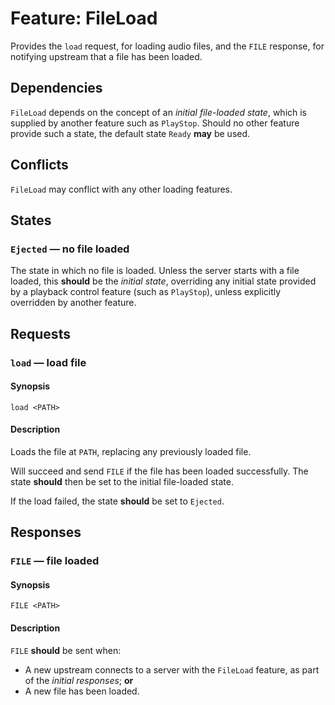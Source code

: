 # Feature: FileLoad

Provides the `load` request, for loading audio files, and the `FILE` response,
for notifying upstream that a file has been loaded.

## Dependencies

`FileLoad` depends on the concept of an _initial file-loaded state_,
which is supplied by another feature such as `PlayStop`.  Should no
other feature provide such a state, the default state `Ready` __may__ be used.

## Conflicts

`FileLoad` may conflict with any other loading features.

## States

### `Ejected` — no file loaded

The state in which no file is loaded.  Unless the server starts with a file
loaded, this __should__ be the _initial state_, overriding any initial state
provided by a playback control feature (such as `PlayStop`), unless explicitly
overridden by another feature.

## Requests

### `load` — load file

#### Synopsis

`load <PATH>`

#### Description

Loads the file at `PATH`, replacing any previously loaded file.

Will succeed and send `FILE` if the file has been loaded successfully.  The
state __should__ then be set to the initial file-loaded state.

If the load failed, the state __should__ be set to `Ejected`.

## Responses

### `FILE` — file loaded

#### Synopsis

`FILE <PATH>`

#### Description

`FILE` __should__ be sent when:

* A new upstream connects to a server with the `FileLoad` feature, as part of
  the _initial responses_; __or__
* A new file has been loaded.
